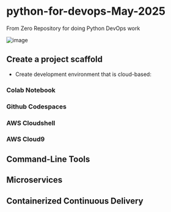 # python-for-devops-May-2025
From Zero Repository for doing Python DevOps work

![image](https://github.com/user-attachments/assets/e583c548-aeb5-4e77-abf8-084bbd1d1610)


## Create a project scaffold
* Create development environment that is cloud-based:
### Colab Notebook
### Github Codespaces
### AWS Cloudshell
### AWS Cloud9

## Command-Line Tools

## Microservices

## Containerized Continuous Delivery
